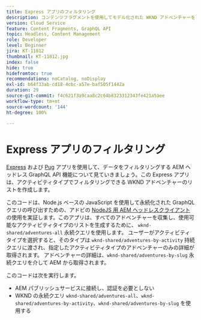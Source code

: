 ```yaml
---
title: Express アプリのフィルタリング
description: コンテンツフラグメントを使用してモデル化された WKND アドベンチャーをフィルタリングする簡単な Express アプリ。
version: Cloud Service
feature: Content Fragments, GraphQL API
topic: Headless, Content Management
role: Developer
level: Beginner
jira: KT-11812
thumbnail: KT-11812.jpg
index: false
hide: true
hidefromtoc: true
recommendations: noCatalog, noDisplay
exl-id: b64f33ab-cd18-4cbc-a57e-baf505f1442a
duration: 29
source-git-commit: f4c621f3a9caa8c2c64b8323312343fe421a5aee
workflow-type: tm+mt
source-wordcount: '144'
ht-degree: 100%

---
```


# Express アプリのフィルタリング

[Express](https://expressjs.com/) および [Pug](https://pugjs.org/) アプリを使用して、データをフィルタリングする AEM ヘッドレス GraphQL API 機能について見ていきましょう。この Express アプリは、アクティビティタイプでフィルタリングできる WKND アドベンチャーのリストを作成します。

このコードは、Node.js ベースの JavaScript を使用して永続化された GraphQL クエリの呼び出すための、アドビの [NodeJS 用 AEM ヘッドレスクライアント](https://github.com/adobe/aem-headless-client-nodejs#aem-headless-client-for-nodejs)の使用を実証します。このアプリは、すべてのアドベンチャーを収集し、使用可能なアクティビティタイプのリストを生成するために、 `wknd-shared/adventures-all` 永続クエリを使用します。 ユーザーがアクティビティタイプを選択すると、そのタイプは `wknd-shared/adventures-by-activity` 持続クエリに渡され、指定したアクティビティタイプのアドベンチャーのみの詳細が取得されます。 アドベンチャーの詳細は、`wknd-shared/adventures-by-slug` 永続クエリを介して AEM から取得されます。

このコードは次を実行します。

+ AEM パブリッシュサービスに接続し、認証を必要としない
+ WKND の永続クエリ `wknd-shared/adventures-all`、`wknd-shared/adventures-by-activity`、`wknd-shared/adventures-by-slug` を使用する
